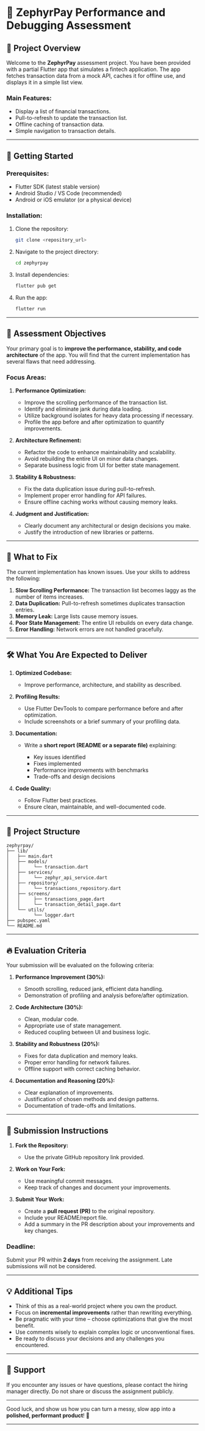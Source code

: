# 📄 ZephyrPay Performance and Debugging Assessment

## 📝 Project Overview

Welcome to the **ZephyrPay** assessment project. You have been provided with a partial Flutter app that simulates a fintech application. The app fetches transaction data from a mock API, caches it for offline use, and displays it in a simple list view.

### Main Features:

- Display a list of financial transactions.
- Pull-to-refresh to update the transaction list.
- Offline caching of transaction data.
- Simple navigation to transaction details.

---

## 🚀 Getting Started

### Prerequisites:

- Flutter SDK (latest stable version)
- Android Studio / VS Code (recommended)
- Android or iOS emulator (or a physical device)

### Installation:

1. Clone the repository:

   ```bash
   git clone <repository_url>
   ```

2. Navigate to the project directory:

   ```bash
   cd zephyrpay
   ```

3. Install dependencies:

   ```bash
   flutter pub get
   ```

4. Run the app:

   ```bash
   flutter run
   ```

---

## 🎯 Assessment Objectives

Your primary goal is to **improve the performance, stability, and code architecture** of the app. You will find that the current implementation has several flaws that need addressing.

### Focus Areas:

1. **Performance Optimization:**

   - Improve the scrolling performance of the transaction list.
   - Identify and eliminate jank during data loading.
   - Utilize background isolates for heavy data processing if necessary.
   - Profile the app before and after optimization to quantify improvements.

2. **Architecture Refinement:**

   - Refactor the code to enhance maintainability and scalability.
   - Avoid rebuilding the entire UI on minor data changes.
   - Separate business logic from UI for better state management.

3. **Stability & Robustness:**

   - Fix the data duplication issue during pull-to-refresh.
   - Implement proper error handling for API failures.
   - Ensure offline caching works without causing memory leaks.

4. **Judgment and Justification:**

   - Clearly document any architectural or design decisions you make.
   - Justify the introduction of new libraries or patterns.

---

## 🧩 What to Fix

The current implementation has known issues. Use your skills to address the following:

1. **Slow Scrolling Performance:** The transaction list becomes laggy as the number of items increases.
2. **Data Duplication:** Pull-to-refresh sometimes duplicates transaction entries.
3. **Memory Leak:** Large lists cause memory issues.
4. **Poor State Management:** The entire UI rebuilds on every data change.
5. **Error Handling:** Network errors are not handled gracefully.

---

## 🛠️ What You Are Expected to Deliver

1. **Optimized Codebase:**

   - Improve performance, architecture, and stability as described.

2. **Profiling Results:**

   - Use Flutter DevTools to compare performance before and after optimization.
   - Include screenshots or a brief summary of your profiling data.

3. **Documentation:**

   - Write a **short report (README or a separate file)** explaining:

     - Key issues identified
     - Fixes implemented
     - Performance improvements with benchmarks
     - Trade-offs and design decisions

4. **Code Quality:**

   - Follow Flutter best practices.
   - Ensure clean, maintainable, and well-documented code.

---

## 📂 Project Structure

```
zephyrpay/
├── lib/
│   ├── main.dart
│   ├── models/
│   │     └── transaction.dart
│   ├── services/
│   │     └── zephyr_api_service.dart
│   ├── repository/
│   │     └── transactions_repository.dart
│   ├── screens/
│   │     ├── transactions_page.dart
│   │     └── transaction_detail_page.dart
│   └── utils/
│         └── logger.dart
├── pubspec.yaml
└── README.md
```

---

## 🔥 Evaluation Criteria

Your submission will be evaluated on the following criteria:

1. **Performance Improvement (30%):**

   - Smooth scrolling, reduced jank, efficient data handling.
   - Demonstration of profiling and analysis before/after optimization.

2. **Code Architecture (30%):**

   - Clean, modular code.
   - Appropriate use of state management.
   - Reduced coupling between UI and business logic.

3. **Stability and Robustness (20%):**

   - Fixes for data duplication and memory leaks.
   - Proper error handling for network failures.
   - Offline support with correct caching behavior.

4. **Documentation and Reasoning (20%):**

   - Clear explanation of improvements.
   - Justification of chosen methods and design patterns.
   - Documentation of trade-offs and limitations.

---

## 📝 Submission Instructions

1. **Fork the Repository:**

   - Use the private GitHub repository link provided.

2. **Work on Your Fork:**

   - Use meaningful commit messages.
   - Keep track of changes and document your improvements.

3. **Submit Your Work:**

   - Create a **pull request (PR)** to the original repository.
   - Include your README/report file.
   - Add a summary in the PR description about your improvements and key changes.

### **Deadline:**

Submit your PR within **2 days** from receiving the assignment. Late submissions will not be considered.

---

## 💡 Additional Tips

- Think of this as a real-world project where you own the product.
- Focus on **incremental improvements** rather than rewriting everything.
- Be pragmatic with your time – choose optimizations that give the most benefit.
- Use comments wisely to explain complex logic or unconventional fixes.
- Be ready to discuss your decisions and any challenges you encountered.

---

## 📧 Support

If you encounter any issues or have questions, please contact the hiring manager directly.
Do not share or discuss the assignment publicly.

---

Good luck, and show us how you can turn a messy, slow app into a **polished, performant product**! 🚀

---
